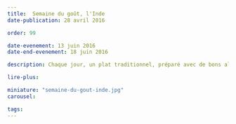 ```yaml
---
title:  Semaine du goût, l'Inde
date-publication: 28 avril 2016

order: 99

date-evenement: 13 juin 2016
date-end-evenement: 18 juin 2016

description: Chaque jour, un plat traditionnel, préparé avec de bons aliments. De nouvelles saveurs à découvrir.

lire-plus: 

miniature: "semaine-du-gout-inde.jpg"
carousel: 

tags: 
---
```


<!--fin-excerpt-->
<!-- ******************************** -->
<!-- **** début contenu détaillé **** -->




<!-- **** fin contenu détaillé **** -->
<!-- ****************************** -->



